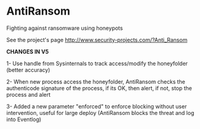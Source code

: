 # AntiRansom
Fighting against ransomware using honeypots

See the project's page http://www.security-projects.com/?Anti_Ransom

**CHANGES IN V5**

1- Use handle from Sysinternals to track access/modify the honeyfolder (better accuracy) 

2- When new process access the honeyfolder, AntiRansom checks the authenticode signature of the process, if its OK, then alert, if not, stop the process and alert 

3- Added a new parameter "enforced" to enforce blocking without user intervention, useful for large deploy (AntiRansom blocks the threat and log into Eventlog)
